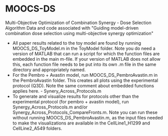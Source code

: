 # MOOCS-DS
Multi-Objective Optimization of Combination Synergy - Dose Selection Algorithm
Data and code associated with "Guiding model-driven combination dose selection using multi-objective synergy optimization"
- All paper results related to the toy model are found by running MOOCS_DS_ToyModel.m in the ToyModel folder. Note you do need a version of MATLAB that can run a script for which the function files are embedded in the main m-file. If your version of MATLAB does not allow this, each function file needs to be put into its own .m file in the same directory and appropriately named.
- For the Pembro + Avastin model, run MOOCS_DS_PembroAvastin.m in the PembroAvastin folder. This creates all plots using the experimental protocol (Q3D). Note the same comment about embedded functions applies here. - Synery_Across_Protocols.m 
- To generate and visualize results for protocols other than the experimental protocol (for pembro + avastin model), run Synergy_Across_Protocols.m and/or Synergy_Across_Protocols_CompareFronts.m. Note you can run these without running MOOCS_DS_PembroAvastin.m, as the input files needed to make the visualizations are available in the CellLine1_H1299 and CellLine2_A549 folders. 
